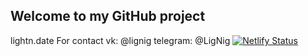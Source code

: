 ## Welcome to my GitHub project
lightn.date
For contact vk: @lignig
      telegram: @LigNig
[![Netlify Status](https://api.netlify.com/api/v1/badges/078cf25c-d3b8-439d-a28d-48ab6d1fd532/deploy-status)](https://app.netlify.com/sites/lightn/deploys)
